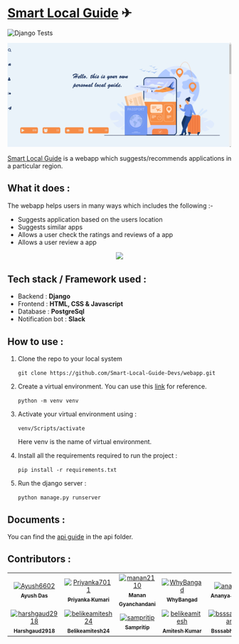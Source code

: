 # [Smart Local Guide](http://smart-local-guide.herokuapp.com/) ✈

![Django Tests](https://github.com/Smart-Local-Guide-Devs/webapp/actions/workflows/djangoTests.yml/badge.svg)

<img src="Pictures\slg.png">

[Smart Local Guide](http://smart-local-guide.herokuapp.com/) is a webapp which suggests/recommends applications in a particular region.

## What it does :

The webapp helps users in many ways which includes the following :-

-   Suggests application based on the users location
-   Suggests similar apps
-   Allows a user check the ratings and reviews of a app
-   Allows a user review a app

<p align="center">

<img src="https://cdn.dribbble.com/users/3499482/screenshots/6703456/s04_dock_gif_drbbbl.gif" width="500">

</p>

## Tech stack / Framework used :

-   Backend : **Django**
-   Frontend : **HTML, CSS & Javascript**
-   Database : **PostgreSql**
-   Notification bot : **Slack**

## How to use :

1. Clone the repo to your local system

    `git clone https://github.com/Smart-Local-Guide-Devs/webapp.git `

2. Create a virtual environment. You can use this [link](https://docs.python.org/3/library/venv.html) for reference.

    `python -m venv venv`

3. Activate your virtual environment using :

    `venv/Scripts/activate`

    Here venv is the name of virtual environment.

4. Install all the requirements required to run the project :

    `pip install -r requirements.txt`

5. Run the django server :

    `python manage.py runserver`

## Documents :

You can find the [api guide](https://github.com/Smart-Local-Guide-Devs/webapp/blob/main/api/README.md) in the api folder.

## Contributors :

<!-- readme: contributors -start -->
<table>
<tr>
    <td align="center">
        <a href="https://github.com/Ayush6602">
            <img src="https://avatars.githubusercontent.com/u/54628493?v=4" width="100;" alt="Ayush6602"/>
            <br />
            <sub><b>Ayush Das</b></sub>
        </a>
    </td>
    <td align="center">
        <a href="https://github.com/Priyanka7011">
            <img src="https://avatars.githubusercontent.com/u/54627940?v=4" width="100;" alt="Priyanka7011"/>
            <br />
            <sub><b>Priyanka Kumari</b></sub>
        </a>
    </td>
    <td align="center">
        <a href="https://github.com/manan2110">
            <img src="https://avatars.githubusercontent.com/u/55996661?v=4" width="100;" alt="manan2110"/>
            <br />
            <sub><b>Manan Gyanchandani</b></sub>
        </a>
    </td>
    <td align="center">
        <a href="https://github.com/WhyBangad">
            <img src="https://avatars.githubusercontent.com/u/53820396?v=4" width="100;" alt="WhyBangad"/>
            <br />
            <sub><b>WhyBangad</b></sub>
        </a>
    </td>
    <td align="center">
        <a href="https://github.com/ana-pat">
            <img src="https://avatars.githubusercontent.com/u/54628162?v=4" width="100;" alt="ana-pat"/>
            <br />
            <sub><b>Ananya Pathak</b></sub>
        </a>
    </td>
    <td align="center">
        <a href="https://github.com/Atik07">
            <img src="https://avatars.githubusercontent.com/u/54628159?v=4" width="100;" alt="Atik07"/>
            <br />
            <sub><b>Atik07</b></sub>
        </a>
    </td></tr>
<tr>
    <td align="center">
        <a href="https://github.com/harshgaud2918">
            <img src="https://avatars.githubusercontent.com/u/54628284?v=4" width="100;" alt="harshgaud2918"/>
            <br />
            <sub><b>Harshgaud2918</b></sub>
        </a>
    </td>
    <td align="center">
        <a href="https://github.com/belikeamitesh24">
            <img src="https://avatars.githubusercontent.com/u/67407223?v=4" width="100;" alt="belikeamitesh24"/>
            <br />
            <sub><b>Belikeamitesh24</b></sub>
        </a>
    </td>
    <td align="center">
        <a href="https://github.com/sampritip">
            <img src="https://avatars.githubusercontent.com/u/58274368?v=4" width="100;" alt="sampritip"/>
            <br />
            <sub><b>Sampritip</b></sub>
        </a>
    </td>
    <td align="center">
        <a href="https://github.com/belikeamitesh">
            <img src="https://avatars.githubusercontent.com/u/56907437?v=4" width="100;" alt="belikeamitesh"/>
            <br />
            <sub><b>Amitesh Kumar</b></sub>
        </a>
    </td>
    <td align="center">
        <a href="https://github.com/bsssabhisaran">
            <img src="https://avatars.githubusercontent.com/u/80115195?v=4" width="100;" alt="bsssabhisaran"/>
            <br />
            <sub><b>Bsssabhisaran</b></sub>
        </a>
    </td></tr>
</table>
<!-- readme: contributors -end -->
